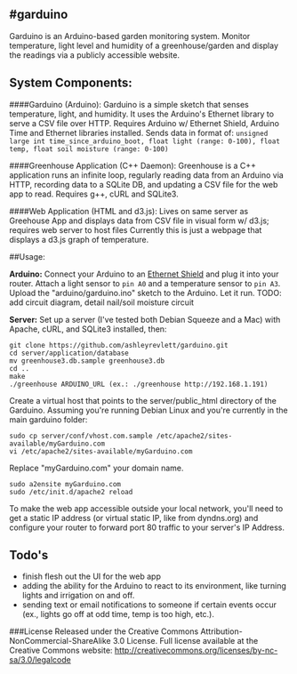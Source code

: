 #garduino
---

Garduino is an Arduino-based garden monitoring system.
Monitor temperature, light level and humidity of a greenhouse/garden
and display the readings via a publicly accessible website.

## System Components:

####Garduino (Arduino): 
Garduino is a simple sketch that senses temperature, light, and humidity.
It uses the Arduino's Ethernet library to serve a CSV file over HTTP.
Requires Arduino w/ Ethernet Shield, Arduino Time and Ethernet libraries installed.
Sends data in format of:
```unsigned large int time_since_arduino_boot, float light (range: 0-100), float temp, float soil moisture (range: 0-100)```

####Greenhouse Application (C++ Daemon):
Greenhouse is a C++ application runs an infinite loop, regularly reading data 
from an Arduino via HTTP, recording data to a SQLite DB, and updating a CSV file for the web app to read.
Requires g++, cURL and SQLite3.

####Web Application (HTML and d3.js):
Lives on same server as Greehouse App and displays data from CSV file
in visual form w/ d3.js; requires web server to host files
Currently this is just a webpage that displays a d3.js graph of temperature. 	

##Usage:

**Arduino:**
Connect your Arduino to an [Ethernet Shield](http://arduino.cc/en/Main/ArduinoEthernetShield) and plug it into your router. 
Attach a light sensor to ```pin A0``` and a temperature sensor to ```pin A3```. 
Upload the "arduino/garduino.ino" sketch to the Arduino.
Let it run. 
TODO: add circuit diagram, detail nail/soil moisture circuit

**Server:**
Set up a server (I've tested both Debian Squeeze and a Mac) with Apache, cURL, and SQLite3 installed, then:
```
git clone https://github.com/ashleyrevlett/garduino.git
cd server/application/database
mv greenhouse3.db.sample greenhouse3.db
cd ..
make
./greenhouse ARDUINO_URL (ex.: ./greenhouse http://192.168.1.191)
```
Create a virtual host that points to the server/public_html directory of the Garduino. 
Assuming you're running Debian Linux and you're currently in the main garduino folder:
```
sudo cp server/conf/vhost.com.sample /etc/apache2/sites-available/myGarduino.com
vi /etc/apache2/sites-available/myGarduino.com
```
Replace "myGarduino.com" your domain name. 
```
sudo a2ensite myGarduino.com
sudo /etc/init.d/apache2 reload
```

To make the web app accessible outside your local network, you'll need to get a static IP
address (or virtual static IP, like from dyndns.org) and configure your router to forward port 80 traffic to 
your server's IP Address.

## Todo's

* finish flesh out the UI for the web app
* adding the ability for the Arduino to react to its environment, like turning lights and irrigation on and off. 
* sending text or email notifications to someone if certain events occur (ex., lights go off at odd time, temp is too high, etc.).


###License
Released under the Creative Commons Attribution-NonCommercial-ShareAlike 3.0 License. Full license available at the Creative Commons website:
http://creativecommons.org/licenses/by-nc-sa/3.0/legalcode